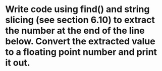 # Write code using find() and string slicing (see section 6.10) to extract the number at the end of the line below. Convert the extracted value to a floating point number and print it out.
